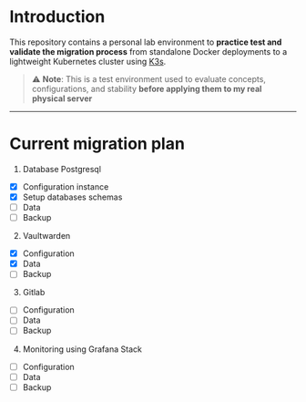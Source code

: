 # Introduction
This repository contains a personal lab environment to **practice test and validate the migration process** from standalone Docker deployments to a lightweight Kubernetes cluster using [K3s](https://k3s.io/). 

> ⚠️ **Note**: This is a test environment used to evaluate concepts, configurations, and stability **before applying them to my real physical server**

---

# Current migration plan
1. Database Postgresql
 - [X] Configuration instance
 - [X] Setup databases schemas
 - [ ] Data
 - [ ] Backup
2. Vaultwarden
 - [X] Configuration
 - [X] Data
 - [ ] Backup
3. Gitlab
 - [ ] Configuration
 - [ ] Data
 - [ ] Backup
4. Monitoring using Grafana Stack
 - [ ] Configuration
 - [ ] Data
 - [ ] Backup
